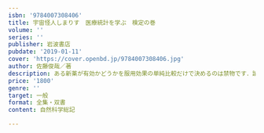 ```yaml
---
isbn: '9784007308406'
title: 宇宙怪人しまりす　医療統計を学ぶ　検定の巻
volume: ''
series: ''
publisher: 岩波書店
pubdate: '2019-01-11'
cover: 'https://cover.openbd.jp/9784007308406.jpg'
author: 佐藤俊哉／著
description: ある新薬が有効かどうかを服用効果の単純比較だけで決めるのは禁物です．誤解も多い検定の基本を学ぶ．
price: '1800'
genre: ''
target: 一般
format: 全集・双書
content: 自然科学総記

---
```

